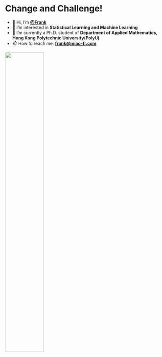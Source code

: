 # Change and Challenge!
- 👋 Hi, I’m **[@Frank](https://github.com/frank-miao)**
- 👀 I’m interested in **Statistical Learning and Machine Learning**
- 🌱 I’m currently a Ph.D. student of **Department of Applied Mathematics, Hong Kong Polytechnic University(PolyU)**
- 📫 How to reach me: **frank@miao-fr.com**

[<img align="left" width="50%" src="https://github-readme-stats.vercel.app/api?username=frank-miao&show_icons=true&&theme=dark">](https://github.com/utoking?template=classic)
<!---
UtoKing/UtoKing is a ✨ special ✨ repository because its `README.md` (this file) appears on your GitHub profile.
You can click the Preview link to take a look at your changes.
--->
